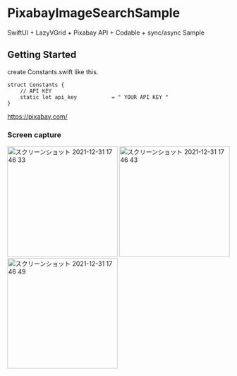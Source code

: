 # PixabayImageSearchSample
SwiftUI + LazyVGrid + Pixabay API + Codable + sync/async  Sample

## Getting Started
create Constants.swift like this.
```
struct Constants {
    // API KEY
    static let api_key           = " YOUR API KEY "
}
```

https://pixabay.com/

### Screen capture

<div>
<img width="250" alt="スクリーンショット 2021-12-31 17 46 33" src="https://user-images.githubusercontent.com/6063541/147813180-2b6c1ff6-7604-4464-8ae9-d2ff6cfbe802.png">
<img width="250" alt="スクリーンショット 2021-12-31 17 46 43" src="https://user-images.githubusercontent.com/6063541/147813185-611f8653-afee-4566-b0df-2631422f56d6.png">
<img width="250" alt="スクリーンショット 2021-12-31 17 46 49" src="https://user-images.githubusercontent.com/6063541/147813187-2953bc2a-72e2-40fd-8c7f-6672ed9466bf.png">
</div>
